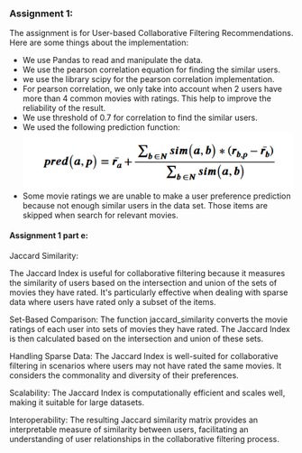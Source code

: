 ### Assignment 1:
The assignment is for User-based Collaborative Filtering Recommendations.
Here are some things about the implementation:
- We use Pandas to read and manipulate the data.
- We use the pearson correlation equation for finding the similar users. 
- we use the library scipy for the pearson correlation implementation.
- For pearson correlation, we only take into account when 2 users have more than 4 common movies with ratings. This help to improve the reliability of the result.
- We use threshold of 0.7 for correlation to find the similar users.
- We used the following prediction function:
![predictionFunction](markdownResources/predictionFunction.png)
- Some movie ratings we are unable to make a user preference prediction because not enough similar users in the data set. Those items are skipped when search for relevant movies.


#### Assignment 1 part e:

Jaccard Similarity:

The Jaccard Index is useful for collaborative filtering because it measures the similarity of users based on the intersection and union of the sets of movies they have rated. It's particularly effective when dealing with sparse data where users have rated only a subset of the items.

Set-Based Comparison:
The function jaccard_similarity converts the movie ratings of each user into sets of movies they have rated. The Jaccard Index is then calculated based on the intersection and union of these sets.

Handling Sparse Data:
The Jaccard Index is well-suited for collaborative filtering in scenarios where users may not have rated the same movies. It considers the commonality and diversity of their preferences.

Scalability:
The Jaccard Index is computationally efficient and scales well, making it suitable for large datasets.

Interoperability:
The resulting Jaccard similarity matrix provides an interpretable measure of similarity between users, facilitating an understanding of user relationships in the collaborative filtering process.